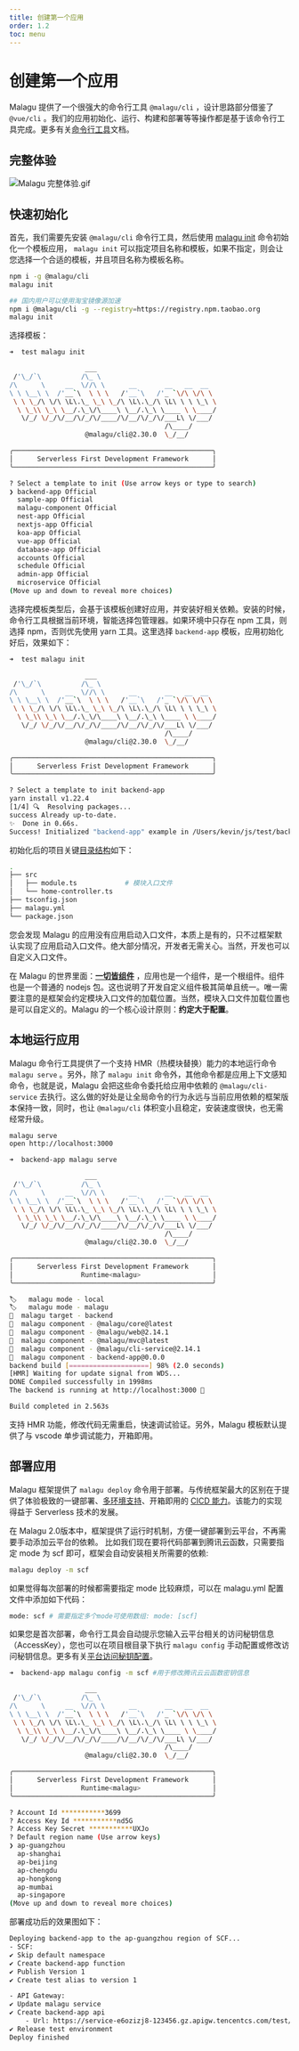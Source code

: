 ```yaml
---
title: 创建第一个应用
order: 1.2
toc: menu
---
```


# 创建第一个应用




Malagu 提供了一个很强大的命令行工具 `@malagu/cli` ，设计思路部分借鉴了 `@vue/cli` 。我们的应用初始化、运行、构建和部署等等操作都是基于该命令行工具完成。更多有关[命令行工具](https://malagu.cellbang.com/guide/%E5%91%BD%E4%BB%A4%E8%A1%8C%E5%B7%A5%E5%85%B7)文档。


## 完整体验


![Malagu 完整体验.gif](../../public/images/MalaguFull.gif)


## 快速初始化


首先，我们需要先安装 `@malagu/cli` 命令行工具，然后使用 [malagu init](https://malagu.cellbang.com/guide/%E5%91%BD%E4%BB%A4%E8%A1%8C%E5%B7%A5%E5%85%B7#%E5%88%9D%E5%A7%8B%E5%8C%96) 命令初始化一个模板应用， `malagu init` 可以指定项目名称和模板，如果不指定，则会让您选择一个合适的模板，并且项目名称为模板名称。
```bash
npm i -g @malagu/cli
malagu init

## 国内用户可以使用淘宝镜像源加速
npm i @malagu/cli -g --registry=https://registry.npm.taobao.org
malagu init
```


选择模板：
```bash
➜  test malagu init

                   ___
 /'\_/`\          /\_ \
/\      \     __  \//\ \      __       __   __  __
\ \ \__\ \  /'__`\  \ \ \   /'__`\   /'_ `\/\ \/\ \
 \ \ \_/\ \/\ \L\.\_ \_\ \_/\ \L\.\_/\ \L\ \ \ \_\ \
  \ \_\\ \_\ \__/.\_\/\____\ \__/.\_\ \____ \ \____/
   \/_/ \/_/\/__/\/_/\/____/\/__/\/_/\/___L\ \/___/
                                       /\____/
                   @malagu/cli@2.30.0  \_/__/

╭──────────────────────────────────────────────────╮
│      Serverless First Development Framework      │
╰──────────────────────────────────────────────────╯

? Select a template to init (Use arrow keys or type to search)
❯ backend-app Official
  sample-app Official
  malagu-component Official
  nest-app Official
  nextjs-app Official
  koa-app Official
  vue-app Official
  database-app Official
  accounts Official
  schedule Official
  admin-app Official
  microservice Official
(Move up and down to reveal more choices)
```
选择完模板类型后，会基于该模板创建好应用，并安装好相关依赖。安装的时候，命令行工具根据当前环境，智能选择包管理器。如果环境中只存在 npm 工具，则选择 npm，否则优先使用 yarn 工具。这里选择 `backend-app` 模板，应用初始化好后，效果如下：


```bash
➜  test malagu init

                   ___
 /'\_/`\          /\_ \
/\      \     __  \//\ \      __       __   __  __
\ \ \__\ \  /'__`\  \ \ \   /'__`\   /'_ `\/\ \/\ \
 \ \ \_/\ \/\ \L\.\_ \_\ \_/\ \L\.\_/\ \L\ \ \ \_\ \
  \ \_\\ \_\ \__/.\_\/\____\ \__/.\_\ \____ \ \____/
   \/_/ \/_/\/__/\/_/\/____/\/__/\/_/\/___L\ \/___/
                                       /\____/
                   @malagu/cli@2.30.0  \_/__/

╭──────────────────────────────────────────────────╮
│      Serverless Frist Development Framework      │
╰──────────────────────────────────────────────────╯

? Select a template to init backend-app 
yarn install v1.22.4
[1/4] 🔍  Resolving packages...
success Already up-to-date.
✨  Done in 0.66s.
Success! Initialized "backend-app" example in /Users/kevin/js/test/backend-app.
```


初始化后的项目关键[目录结构](https://cloud.cellbang.com/?share=0b5c7292-9d73-4085-b8d2-f207cbda2c5b#/templates/backend-app)如下：


```bash
.
├── src
│   ├── module.ts            # 模块入口文件
│   └── home-controller.ts
├── tsconfig.json
├── malagu.yml
└── package.json
```


您会发现 Malagu 的应用没有应用启动入口文件，本质上是有的，只不过框架默认实现了应用启动入口文件。绝大部分情况，开发者无需关心。当然，开发也可以自定义入口文件。


在 Malagu 的世界里面：[**一切皆组件**](https://www.yuque.com/cellbang/malagu/qaqomw) ，应用也是一个组件，是一个根组件。组件也是一个普通的 nodejs 包。这也说明了开发自定义组件极其简单且统一。唯一需要注意的是框架会约定模块入口文件的加载位置。当然，模块入口文件加载位置也是可以自定义的。Malagu 的一个核心设计原则：**约定大于配置**。


## 本地运行应用


Malagu 命令行工具提供了一个支持 HMR（热模块替换）能力的本地运行命令 `malagu serve` 。另外，除了 `malagu init` 命令外，其他命令都是应用上下文感知命令，也就是说，Malagu 会把这些命令委托给应用中依赖的 `@malagu/cli-service` 去执行。这么做的好处是让全局命令的行为永远与当前应用依赖的框架版本保持一致，同时，也让 `@malagu/cli` 体积变小且稳定，安装速度很快，也无需经常升级。


```bash
malagu serve
open http://localhost:3000
```
```bash
➜  backend-app malagu serve

                   ___
 /'\_/`\          /\_ \
/\      \     __  \//\ \      __       __   __  __
\ \ \__\ \  /'__`\  \ \ \   /'__`\   /'_ `\/\ \/\ \
 \ \ \_/\ \/\ \L\.\_ \_\ \_/\ \L\.\_/\ \L\ \ \ \_\ \
  \ \_\\ \_\ \__/.\_\/\____\ \__/.\_\ \____ \ \____/
   \/_/ \/_/\/__/\/_/\/____/\/__/\/_/\/___L\ \/___/
                                       /\____/
                   @malagu/cli@2.30.0  \_/__/

╭──────────────────────────────────────────────────╮
│      Serverless First Development Framework      │
│                 Runtime<malagu>                  │
╰──────────────────────────────────────────────────╯

🏷   malagu mode - local
🏷   malagu mode - malagu
🎯  malagu target - backend
🧱  malagu component - @malagu/core@latest
🧱  malagu component - @malagu/web@2.14.1
🧱  malagu component - @malagu/mvc@latest
🧱  malagu component - @malagu/cli-service@2.14.1
🧱  malagu component - backend-app@0.0.0
backend build [====================] 98% (2.0 seconds)
[HMR] Waiting for update signal from WDS...
DONE Compiled successfully in 1998ms
The backend is running at http://localhost:3000 🎉

Build completed in 2.563s
```
支持 HMR 功能，修改代码无需重启，快速调试验证。另外，Malagu 模板默认提供了与 vscode 单步调试能力，开箱即用。


## 部署应用


Malagu 框架提供了 `malagu deploy` 命令用于部署。与传统框架最大的区别在于提供了体验极致的一键部署、[多环境支持](https://malagu.cellbang.com/cloud/%E4%BA%91%E5%B9%B3%E5%8F%B0%E9%80%82%E9%85%8D)、开箱即用的 [CICD 能力](https://malagu.cellbang.com/guide/%E6%8C%81%E7%BB%AD%E9%9B%86%E6%88%90%E5%92%8C%E6%8C%81%E7%BB%AD%E9%83%A8%E7%BD%B2%EF%BC%88cicd%EF%BC%89)。该能力的实现得益于 Serverless 技术的发展。


在 Malagu 2.0版本中，框架提供了运行时机制，方便一键部署到云平台，不再需要手动添加云平台的依赖。
比如我们现在要将代码部署到腾讯云函数，只需要指定 mode 为 scf 即可，框架会自动安装相关所需要的依赖:

```bash
malagu deploy -m scf
```
如果觉得每次部署的时候都需要指定 mode 比较麻烦，可以在 malagu.yml 配置文件中添加如下代码：
```bash
mode: scf # 需要指定多个mode可使用数组: mode: [scf]
```

如果您是首次部署，命令行工具会自动提示您输入云平台相关的访问秘钥信息（AccessKey），您也可以在项目根目录下执行 `malagu config` 手动配置或修改访问秘钥信息。更多有关[平台访问秘钥配置](https://malagu.cellbang.com/cloud/%E5%B9%B3%E5%8F%B0%E8%B4%A6%E5%8F%B7%E9%85%8D%E7%BD%AE)。


```bash
➜  backend-app malagu config -m scf #用于修改腾讯云云函数密钥信息

                   ___
 /'\_/`\          /\_ \
/\      \     __  \//\ \      __       __   __  __
\ \ \__\ \  /'__`\  \ \ \   /'__`\   /'_ `\/\ \/\ \
 \ \ \_/\ \/\ \L\.\_ \_\ \_/\ \L\.\_/\ \L\ \ \ \_\ \
  \ \_\\ \_\ \__/.\_\/\____\ \__/.\_\ \____ \ \____/
   \/_/ \/_/\/__/\/_/\/____/\/__/\/_/\/___L\ \/___/
                                       /\____/
                   @malagu/cli@2.30.0  \_/__/

╭──────────────────────────────────────────────────╮
│      Serverless First Development Framework      │
│                 Runtime<malagu>                  │
╰──────────────────────────────────────────────────╯

? Account Id ***********3699
? Access Key Id ***********nd5G
? Access Key Secret ***********UXJo
? Default region name (Use arrow keys)
❯ ap-guangzhou 
  ap-shanghai 
  ap-beijing 
  ap-chengdu 
  ap-hongkong 
  ap-mumbai 
  ap-singapore 
(Move up and down to reveal more choices)
```
部署成功后的效果图如下：


```bash
Deploying backend-app to the ap-guangzhou region of SCF...
- SCF:
✔ Skip default namespace
✔ Create backend-app function
✔ Publish Version 1
✔ Create test alias to version 1

- API Gateway:
✔ Update malagu service
✔ Create backend-app api
    - Url: https://service-e6ozizj8-123456.gz.apigw.tencentcs.com/test/backend-app/
✔ Release test environment
Deploy finished
```
